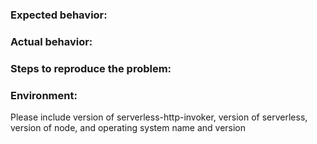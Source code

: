 ### Expected behavior:

### Actual behavior:

### Steps to reproduce the problem:

### Environment:

Please include version of serverless-http-invoker, version of serverless, version of node, and operating system name and version
